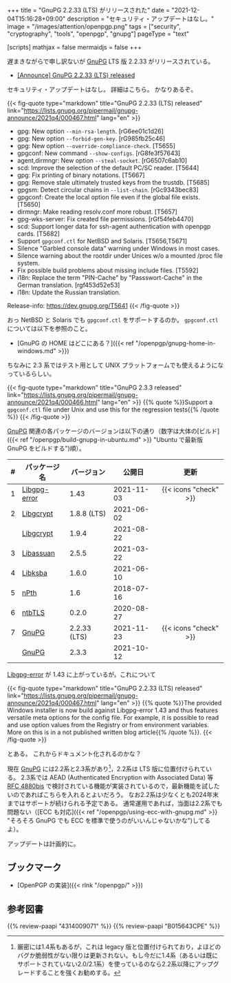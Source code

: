 +++
title = "GnuPG 2.2.33 (LTS) がリリースされた"
date =  "2021-12-04T15:16:28+09:00"
description = "セキュリティ・アップデートはなし。"
image = "/images/attention/openpgp.png"
tags = ["security", "cryptography", "tools", "openpgp", "gnupg"]
pageType = "text"

[scripts]
  mathjax = false
  mermaidjs = false
+++

遅まきながらで申し訳ないが [GnuPG] LTS 版 2.2.33 がリリースされている。

- [[Announce] GnuPG 2.2.33 (LTS) released](https://lists.gnupg.org/pipermail/gnupg-announce/2021q4/000467.html)

セキュリティ・アップデートはなし。
詳細はこちら。
かなりあるぞ。

{{< fig-quote type="markdown" title="GnuPG 2.2.33 (LTS) released" link="https://lists.gnupg.org/pipermail/gnupg-announce/2021q4/000467.html" lang="en" >}}
* gpg: New option `--min-rsa-length`.  [rG6ee01c1d26]
* gpg: New option `--forbid-gen-key`.  [rG985fb25c46]
* gpg: New option `--override-compliance-check`.  [T5655]
* gpgconf: New command `--show-configs`.  [rG8fe3f57643]
* agent,dirmngr: New option `--steal-socket`.  [rG6507c6ab10]
* scd: Improve the selection of the default PC/SC reader.  [T5644]
* gpg: Fix printing of binary notations.  [T5667]
* gpg: Remove stale ultimately trusted keys from the trustdb.  [T5685]
* gpgsm: Detect circular chains in `--list-chain`.  [rGc9343bec83]
* gpgconf: Create the local option file even if the global file exists.  [T5650]
* dirmngr: Make reading resolv.conf more robust.  [T5657]
* gpg-wks-server: Fix created file permissions.  [rGf54feb4470]
* scd: Support longer data for ssh-agent authentication with openpgp cards.  [T5682]
* Support `gpgconf.ctl` for NetBSD and Solaris.  [T5656,T5671]
* Silence "Garbled console data" warning under Windows in most cases.
* Silence warning about the rootdir under Unices w/o a mounted /proc file system.
* Fix possible build problems about missing include files.  [T5592]
* i18n: Replace the term "PIN-Cache" by "Passswort-Cache" in the German translation. [rgf453d52e53]
* i18n: Update the Russian translation.

Release-info: https://dev.gnupg.org/T5641
{{< /fig-quote >}}

おっ NetBSD と Solaris でも `gpgconf.ctl` をサポートするのか。
`gpgconf.ctl` については以下を参照のこと。

- [GnuPG の HOME はどこにある？]({{< ref "/openpgp/gnupg-home-in-windows.md" >}})

ちなみに 2.3 系ではテスト用として UNIX プラットフォームでも使えるようになっているらしい。

{{< fig-quote type="markdown" title="GnuPG 2.3.3 released" link="https://lists.gnupg.org/pipermail/gnupg-announce/2021q4/000466.html" lang="en" >}}
{{% quote %}}Support a `gpgconf.ctl` file under Unix and use this for the regression tests{{% /quote %}}
{{< /fig-quote >}}


[GnuPG] 関連の各パッケージのバージョンは以下の通り（数字は大体の[ビルド]({{< ref "/openpgp/build-gnupg-in-ubuntu.md" >}} "Ubuntu で最新版 GnuPG をビルドする")順）。

|    # | パッケージ名                                             | バージョン   | 公開日     |         更新          |
| ---: | -------------------------------------------------------- | ------------ | ---------- | :-------------------: |
|    1 | [Libgpg-error](https://gnupg.org/software/libgpg-error/) | 1.43         | 2021-11-03 | {{< icons "check" >}} |
|    2 | [Libgcrypt](https://gnupg.org/software/libgcrypt/)       | 1.8.8 (LTS)  | 2021-06-02 |                       |
|      | [Libgcrypt](https://gnupg.org/software/libgcrypt/)       | 1.9.4        | 2021-08-22 |                       |
|    3 | [Libassuan](https://gnupg.org/software/libassuan/)       | 2.5.5        | 2021-03-22 |                       |
|    4 | [Libksba](https://gnupg.org/software/libksba/)           | 1.6.0        | 2021-06-10 |                       |
|    5 | [nPth](https://gnupg.org/software/npth/)                 | 1.6          | 2018-07-16 |                       |
|    6 | [ntbTLS](https://gnupg.org/software/ntbtls/)             | 0.2.0        | 2020-08-27 |                       |
|    7 | [GnuPG](https://gnupg.org/software/)                     | 2.2.33 (LTS) | 2021-11-23 | {{< icons "check" >}} |
|      | [GnuPG](https://gnupg.org/software/)                     | 2.3.3        | 2021-10-12 |                       |

[Libgpg-error](https://gnupg.org/software/libgpg-error/) が 1.43 に上がっているが，これについて

{{< fig-quote type="markdown" title="GnuPG 2.2.33 (LTS) released" link="https://lists.gnupg.org/pipermail/gnupg-announce/2021q4/000467.html" lang="en" >}}
{{% quote %}}The provided Windows installer is now build against Libgpg-error 1.43 and thus features versatile meta options for the config file.  For example, it is possible to read and use option values from the Registry or from environment variables.  More on this is in a not published written blog article{{% /quote %}}.
{{< /fig-quote >}}

とある。
これからドキュメント化されるのかな？

現在 [GnuPG] には2.2系と2.3系があり[^gpg14]，2.2系は LTS 版に位置付けられている。
2.3系では AEAD (Authenticated Encryption with Associated Data) 等 [RFC 4880bis] で検討されている機能が実装されているので，最新機能を試したいのであればこちらを入れるとよいだろう。
なお2.2系は少なくとも2024年末まではサポートが続けられる予定である。
通常運用であれば，当面は2.2系でも問題ない（[ECC も対応]({{< ref "/openpgp/using-ecc-with-gnupg.md" >}} "そろそろ GnuPG でも ECC を標準で使うのがいいんじゃないかな")してるよ）。

[^gpg14]: 厳密には1.4系もあるが，これは legacy 版と位置付けられており，よほどのバグか脆弱性がない限りは更新されない。もし今だに1.4系（あるいは既にサポートされていない2.0/2.1系）を使っているのなら2.2系以降にアップグレードすることを強くお勧めする。

アップデートは計画的に。

## ブックマーク

- [OpenPGP の実装]({{< rlnk "/openpgp/" >}})

[GnuPG]: https://gnupg.org/ "The GNU Privacy Guard"
[OpenPGP]: http://openpgp.org/
[RFC 4880bis]: https://datatracker.ietf.org/doc/draft-ietf-openpgp-rfc4880bis/ "draft-ietf-openpgp-rfc4880bis - OpenPGP Message Format"

## 参考図書

{{% review-paapi "4314009071" %}} <!-- 暗号化 プライバシーを救った反乱者たち -->
{{% review-paapi "B015643CPE" %}} <!-- 暗号技術入門 第3版 -->
